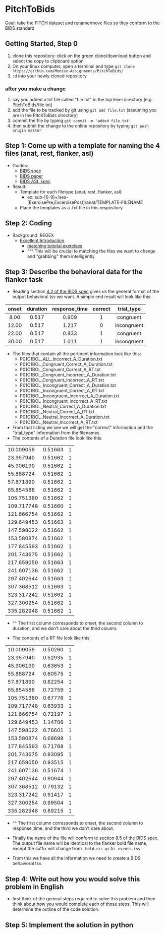 # PitchToBids
Goal: take the PITCH dataset and rename/move files so they conform to the BIDS standard

## Getting Started, Step 0
1) clone this repository: click on the green clone/download button and select the copy to clipboard option
2) On your linux computer, open a terminal and type `git clone https://github.com/Mentee-Assignments/PitchToBids/`
3) `cd` into your newly cloned repository
### after you make a change
1) say you added a txt file called "file.txt" in the top level directory (e.g. PitchToBids/file.txt)
2) add the file to be tracked by git using `git add file.txt` (assuming you are in the PitchToBids directory)
3) commit the file by typing `git commit -m 'added file.txt'`
4) then submit the change to the online repository by typing `git push origin master`


## Step 1: Come up with a template for naming the 4 files (anat, rest, flanker, asl)
- Guides:
  - [BIDS spec](https://docs.google.com/document/d/1HFUkAEE-pB-angVcYe6pf_-fVf4sCpOHKesUvfb8Grc/edit#heading=h.qdzsf8lh4for)
  - [BIDS paper](https://www.nature.com/articles/sdata201644)
  - [BIDS ASL spec](https://docs.google.com/document/d/15tnn5F10KpgHypaQJNNGiNKsni9035GtDqJzWqkkP6c/edit#)
- Result:
  - Template for each filetype (anat, rest, flanker, asl)
    - ex: sub-[0-9]+/ses-[ExercisePre,ExcercisePost]/anat/TEMPLATE-FILENAME
  - Place the templates as a .txt file in this respository

## Step 2: Coding
- Background: REGEX
  - [Excellent Introduction](https://www.youtube.com/watch?v=0sOfhhduqks)
    - [matching tutorial exercises](http://pycon2017.regex.training/)
    - ^^^ This will be crucial to matching the files we want to change and "grabbing" them intelligently

## Step 3: Describe the behavioral data for the flanker task
- Reading section [4.2 of the BIDS spec](http://bids.neuroimaging.io/bids_spec1.0.2.pdf) gives us the general format of the output behavioral tsv we want. A simple end result will look like this:

| onset | duration | response_time | correct | trial_type |
|:-----:|:--------:|:-------------:|:-------:|:----------:|
| 8.00  | 0.517    | 0.909         | 1       | congruent  |
| 12.00 | 0.517    | 1.217         | 0       | incongruent|
| 22.00 | 0.517    | 0.833         | 1       | congruent  |
| 30.00 | 0.517    | 1.011         | 1       | incongruent|

- The files that contain all the pertinent information look like this:
  - P01C1BOL_ALL_Incorrect_A_Duration.txt
  - P01C1BOL_Congruent_Correct_A_Duration.txt
  - P01C1BOL_Congruent_Correct_A_RT.txt
  - P01C1BOL_Congruent_Incorrect_A_Duration.txt
  - P01C1BOL_Congruent_Incorrect_A_RT.txt
  - P01C1BOL_Incongruent_Correct_A_Duration.txt
  - P01C1BOL_Incongruent_Correct_A_RT.txt
  - P01C1BOL_Incongruent_Incorrect_A_Duration.txt
  - P01C1BOL_Incongruent_Incorrect_A_RT.txt
  - P01C1BOL_Neutral_Correct_A_Duration.txt
  - P01C1BOL_Neutral_Correct_A_RT.txt
  - P01C1BOL_Neutral_Incorrect_A_Duration.txt
  - P01C1BOL_Neutral_Incorrect_A_RT.txt
- From that listing we see we will get the "correct" information and the
  "trial_type" information from the filenames.
- The contents of a Duration file look like this:

| | | |
|-|-|-|
|10.009059 | 0.51663 | 1|
|23.957940 | 0.51662 | 1|
|45.906190 | 0.51662 | 1|
|55.888724 | 0.51662 | 1|
|57.871890 | 0.51662 | 1|
|65.854588 | 0.51662 | 1|
|105.751380 | 0.51662 | 1|
|109.717748 | 0.51660 | 1|
|121.666754 | 0.51662 | 1|
|129.649453 | 0.51663 | 1|
|147.598022 | 0.51662 | 1|
|153.580874 | 0.51662 | 1|
|177.845593 | 0.51662 | 1|
|201.743675 | 0.51662 | 1|
|217.659050 | 0.51663 | 1|
|241.607136 | 0.51662 | 1|
|297.402644 | 0.51663 | 1|
|307.368512 | 0.51663 | 1|
|323.317242 | 0.51662 | 1|
|327.300254 | 0.51662 | 1|
|335.282948 | 0.51662 | 1|

- ^^ The first column corresponds to onset, the second column to duration, and
  we don't care about the third column.

- The contents of a RT file look like this:

| | | |
|-|-|-|
|10.009059 | 0.50260 | 1|
| 23.957940 | 0.52935 | 1|
| 45.906190 | 0.63653 | 1|
| 55.888724 | 0.60575 | 1|
| 57.871890 | 0.82254 | 1|
| 65.854588 | 0.72759 | 1|
| 105.751380 | 0.67776 | 1|
| 109.717748 | 0.63933 | 1|
| 121.666754 | 0.72197 | 1|
| 129.649453 | 1.14706 | 1|
| 147.598022 | 0.76601 | 1|
| 153.580874 | 0.68698 | 1|
| 177.845593 | 0.71768 | 1|
| 201.743675 | 0.93095 | 1|
| 217.659050 | 0.93515 | 1|
| 241.607136 | 0.51674 | 1|
| 297.402644 | 0.90944 | 1|
| 307.368512 | 0.79132 | 1|
| 323.317242 | 0.91417 | 1|
| 327.300254 | 0.99504 | 1|
| 335.282948 | 0.89215 | 1|

- ^^ The first column corresponds to onset, the second column to response_time,
  and the third we don't care about.

- Finally the name of the file will conform to section 8.5 of the
  [BIDS spec](http://bids.neuroimaging.io/bids_spec1.0.2.pdf). The output
  file name will be identical to the flanker bold file name, except the suffix
  will change from `_bold.nii.gz` to `_events.tsv`.

- From this we have all the information we need to create a BIDS behavioral tsv.

## Step 4: Write out how you would solve this problem in English
- first think of the general steps required to solve this problem and then think
about how you would complete each of those steps. This will determine the
outline of the code solution.

## Step 5: Implement the solution in python
